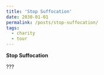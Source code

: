 ```yaml
---
title: 'Stop Suffocation'
date: 2030-01-01
permalink: /posts/stop-suffocation/
tags:
  - charity
  - tour
---
```


**Stop Suffocation**

???